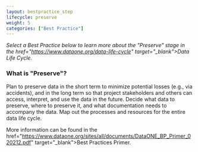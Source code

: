 ```yaml
---
layout: bestpractice_step
lifecycle: preserve
weight: 5
categories: ["Best Practice"]
---
```


*Select a Best Practice below to learn more about the "Preserve" stage in the <a> href="https://www.dataone.org/data-life-cycle" target="_blank">Data Life Cycle</a>.*

### What is "Preserve"?

Plan to preserve data in the short term to minimize potential losses (e.g., via accidents), and in the long term so that project stakeholders and others can access, interpret, and use the data in the future. Decide what data to preserve, where to preserve it, and what documentation needs to accompany the data. Map out the processes and resources for the entire data life cycle.  

More information can be found in the <a> href="https://www.dataone.org/sites/all/documents/DataONE_BP_Primer_020212.pdf" target="_blank">Best Practices Primer</a>.
